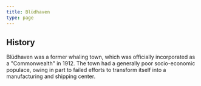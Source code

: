 ```yaml
---
title: Blüdhaven
type: page
---
```


## History

Blüdhaven was a former whaling town, which was officially incorporated as a "Commonwealth" in 1912. The town had a generally poor socio-economic populace, owing in part to failed efforts to transform itself into a manufacturing and shipping center.
